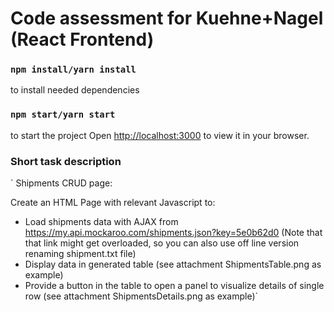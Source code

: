 # Code assessment for Kuehne+Nagel (React Frontend)

### `npm install/yarn install`

to install needed dependencies

### `npm start/yarn start`

to start the project
Open [http://localhost:3000](http://localhost:3000) to view it in your browser.

### Short task description

`
Shipments CRUD page:

Create an HTML Page with relevant Javascript to:

- Load shipments data with AJAX from https://my.api.mockaroo.com/shipments.json?key=5e0b62d0
  (Note that that link might get overloaded, so you can also use off line version renaming shipment.txt file)
- Display data in generated table (see attachment ShipmentsTable.png as example)
- Provide a button in the table to open a panel to visualize details of single row (see attachment ShipmentsDetails.png as example)`
